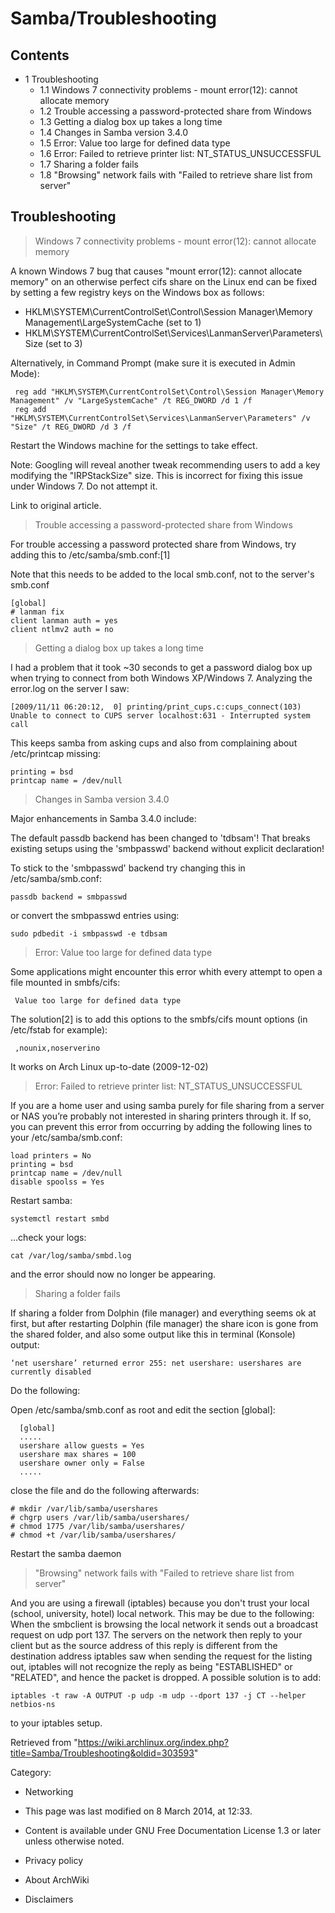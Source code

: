 Samba/Troubleshooting
=====================

Contents
--------

-   1 Troubleshooting
    -   1.1 Windows 7 connectivity problems - mount error(12): cannot
        allocate memory
    -   1.2 Trouble accessing a password-protected share from Windows
    -   1.3 Getting a dialog box up takes a long time
    -   1.4 Changes in Samba version 3.4.0
    -   1.5 Error: Value too large for defined data type
    -   1.6 Error: Failed to retrieve printer list:
        NT_STATUS_UNSUCCESSFUL
    -   1.7 Sharing a folder fails
    -   1.8 "Browsing" network fails with "Failed to retrieve share list
        from server"

Troubleshooting
---------------

> Windows 7 connectivity problems - mount error(12): cannot allocate memory

A known Windows 7 bug that causes "mount error(12): cannot allocate
memory" on an otherwise perfect cifs share on the Linux end can be fixed
by setting a few registry keys on the Windows box as follows:

-   HKLM\SYSTEM\CurrentControlSet\Control\Session Manager\Memory
    Management\LargeSystemCache (set to 1)
-   HKLM\SYSTEM\CurrentControlSet\Services\LanmanServer\Parameters\Size
    (set to 3)

  
 Alternatively, in Command Prompt (make sure it is executed in Admin
Mode):

     reg add "HKLM\SYSTEM\CurrentControlSet\Control\Session Manager\Memory Management" /v "LargeSystemCache" /t REG_DWORD /d 1 /f
     reg add "HKLM\SYSTEM\CurrentControlSet\Services\LanmanServer\Parameters" /v "Size" /t REG_DWORD /d 3 /f

Restart the Windows machine for the settings to take effect.

Note: Googling will reveal another tweak recommending users to add a key
modifying the "IRPStackSize" size. This is incorrect for fixing this
issue under Windows 7. Do not attempt it.

Link to original article.

> Trouble accessing a password-protected share from Windows

For trouble accessing a password protected share from Windows, try
adding this to /etc/samba/smb.conf:[1]

Note that this needs to be added to the local smb.conf, not to the
server's smb.conf

    [global]
    # lanman fix
    client lanman auth = yes
    client ntlmv2 auth = no

> Getting a dialog box up takes a long time

I had a problem that it took ~30 seconds to get a password dialog box up
when trying to connect from both Windows XP/Windows 7. Analyzing the
error.log on the server I saw:

    [2009/11/11 06:20:12,  0] printing/print_cups.c:cups_connect(103)
    Unable to connect to CUPS server localhost:631 - Interrupted system call

This keeps samba from asking cups and also from complaining about
/etc/printcap missing:

    printing = bsd
    printcap name = /dev/null

> Changes in Samba version 3.4.0

Major enhancements in Samba 3.4.0 include:

The default passdb backend has been changed to 'tdbsam'! That breaks
existing setups using the 'smbpasswd' backend without explicit
declaration!

To stick to the 'smbpasswd' backend try changing this in
/etc/samba/smb.conf:

    passdb backend = smbpasswd

or convert the smbpasswd entries using:

    sudo pdbedit -i smbpasswd -e tdbsam

> Error: Value too large for defined data type

Some applications might encounter this error whith every attempt to open
a file mounted in smbfs/cifs:

     Value too large for defined data type

The solution[2] is to add this options to the smbfs/cifs mount options
(in /etc/fstab for example):

     ,nounix,noserverino

It works on Arch Linux up-to-date (2009-12-02)

  

> Error: Failed to retrieve printer list: NT_STATUS_UNSUCCESSFUL

If you are a home user and using samba purely for file sharing from a
server or NAS you’re probably not interested in sharing printers through
it. If so, you can prevent this error from occurring by adding the
following lines to your /etc/samba/smb.conf:

    load printers = No
    printing = bsd
    printcap name = /dev/null
    disable spoolss = Yes

Restart samba:

    systemctl restart smbd

…check your logs:

    cat /var/log/samba/smbd.log

and the error should now no longer be appearing.

  

> Sharing a folder fails

If sharing a folder from Dolphin (file manager) and everything seems ok
at first, but after restarting Dolphin (file manager) the share icon is
gone from the shared folder, and also some output like this in terminal
(Konsole) output:

    ‘net usershare’ returned error 255: net usershare: usershares are currently disabled

Do the following:

Open /etc/samba/smb.conf as root and edit the section [global]:

      [global]
      .....
      usershare allow guests = Yes
      usershare max shares = 100
      usershare owner only = False
      .....

close the file and do the following afterwards:

    # mkdir /var/lib/samba/usershares
    # chgrp users /var/lib/samba/usershares/
    # chmod 1775 /var/lib/samba/usershares/
    # chmod +t /var/lib/samba/usershares/

Restart the samba daemon

> "Browsing" network fails with "Failed to retrieve share list from server"

And you are using a firewall (iptables) because you don't trust your
local (school, university, hotel) local network. This may be due to the
following: When the smbclient is browsing the local network it sends out
a broadcast request on udp port 137. The servers on the network then
reply to your client but as the source address of this reply is
different from the destination address iptables saw when sending the
request for the listing out, iptables will not recognize the reply as
being "ESTABLISHED" or "RELATED", and hence the packet is dropped. A
possible solution is to add:

    iptables -t raw -A OUTPUT -p udp -m udp --dport 137 -j CT --helper netbios-ns

to your iptables setup.

Retrieved from
"https://wiki.archlinux.org/index.php?title=Samba/Troubleshooting&oldid=303593"

Category:

-   Networking

-   This page was last modified on 8 March 2014, at 12:33.
-   Content is available under GNU Free Documentation License 1.3 or
    later unless otherwise noted.
-   Privacy policy
-   About ArchWiki
-   Disclaimers
